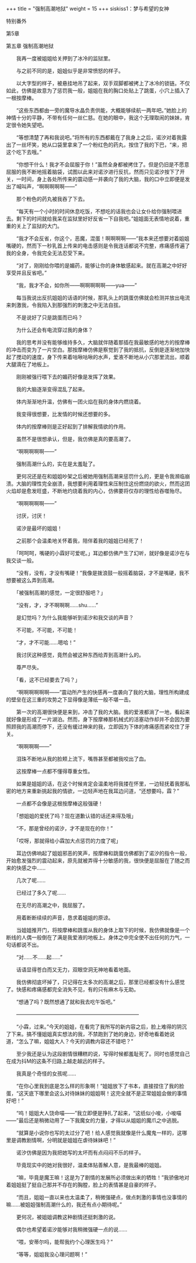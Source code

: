 +++
title = "强制高潮地狱"
weight = 15
+++
﻿siskiss1：梦与希望的女神

特别番外

第5章

第五章 强制高潮地狱

　　我再一度被姐姐给关押到了冰冷的监狱里。

　　与之前不同的是，姐姐似乎是非常愤怒的样子。

　　以大字型的样子，被悬挂地吊了起来，双手双脚都被拷上了冰冷的锁链。不仅如此，仿佛是故意为了惩罚我一般，姐姐在我的胸口处贴上了跳蛋，小穴上插入了一根按摩棒。

　　“这些东西都由一旁的魔导水晶负责供能，大概能够续航一两年吧。”她脸上的神情十分的平静，不带有任何一丝仁慈。在她的眼中，我这个无理取闹的妹妹，肯定很令她失望吧。

　　“等想清楚了再和我说吧。”将所有的东西都戴在了我身上之后，诺汐对着我露出了一丝坏笑，她从口袋里拿来了一个粉红色的药丸，按住了我的下巴，“来，把这个吃下去哦。”

　　“你想干什么！我才不会屈服于你！”虽然全身都被拷住了。但是仍旧是不愿意屈服的我不断地摇着脑袋，试图以此来对诺汐进行反抗，然而只见诺汐按下了开关，一时间，身上各处所传来的震动感一并袭向了我的大脑，我的口中立即便是发出了喊叫声，“啊啊啊啊啊——”

　　那个粉色的药丸被我吞了下去。

　　“每天有一个小时的时间休息吃饭，不想吃的话我也会让女仆给你强制喂进去。剩下的时间就给我呆在监狱里好好反省一下自我吧。”姐姐面无表情地说着，重重的关上了监狱的大门。

　　“我才不会反省，你这个，恶魔，混蛋！啊啊啊啊——”我本来还想要对着姐姐嘴硬的，然而下一秒乳首上传来的电击感则是令我连话都说不完整，疼痛感传遍了我的全身，令我完全无法忍受下来。

　　“对了，刚刚给你喂的是媚药，能够让你的身体敏感起来。就在高潮之中好好享受并且反省吧。”

　　“我，我才不会，如你所——啊啊啊啊啊——yua——”

　　每当我说出反抗姐姐的话语的时候，那乳头上的跳蛋仿佛就会检测并放出电流来刺激我，令我陷入到那强烈的刺激之中无法自拔。

　　不是说好了只是跳蛋而已吗？

　　为什么还会有电流穿过我的身体？

　　我的思考并没有能够维持多久，大脑就伴随着那插在我最敏感的地方的按摩棒的冲击而变为了一片空白。那按摩棒仿佛是察觉到了我的抵抗，反倒是逐渐地加快起了搅动的速度，身下传来着咕啾咕啾的水声，爱液不断地从小穴那里流出，顺着大腿滴在了地板上。

　　刚刚被强行喂下去的媚药好像是发挥了效果。

　　我的大脑逐渐变得混乱了起来。

　　体内渐渐地升温，仿佛有一团火焰在我的身体内燃烧着。

　　我变得很想要，比发情的时候还想要的多。

　　体内的按摩棒则是正好起到了排解我情欲的作用。

　　虽然不是很想承认，但是，我仿佛是真的要高潮了。

　　“啊啊啊啊啊——”

　　强制高潮什么的，实在是太羞耻了。

　　更何况还是在和姐姐吵架之后被她用强制高潮来惩罚什么的，更是令我濒临崩溃。大脑的理性完全崩溃，我想要利用着理性来压制住这份燃烧的欲火，然而这团火焰却是愈发旺盛，不断地灼烧着我的内心，仿佛要将仅存的理性给吞噬殆尽。

　　“啊啊啊啊啊——”

　　讨厌，讨厌！

　　诺汐是最坏的姐姐！

　　之前那个会温柔地关怀着我，陪伴着我的姐姐已经死了！

　　「呵呵呵，嘴硬的小霖好可爱呢。」耳边都仿佛产生了幻听，就好像是诺汐在与我交谈一般。

　　“没有，没有，才没有嘴硬！”我像是拨浪鼓一般摇着脑袋，才不是嘴硬，我不想要被这么弄到高潮。

　　「被强制高潮的感觉，一定很舒服吧？」

　　“没有，才，才不啊啊啊……shu……”

　　是幻觉吗？为什么我能够听到诺汐和我交谈的声音？

　　不可能，不可能，不可能！

　　“才，才不可能……嗯哈！”

　　我讨厌这种感觉，竟然会被这种东西给弄到高潮什么的。

　　尊严尽失。

　　「看，这不已经要去了吗？」

　　“啊啊啊啊啊啊——”震动所产生的快感再一度袭向了我的大脑，理性所构建成的壁垒在这三重的攻势之下显得像是薄纸一般不堪一击。

　　第一次的高潮很快便是来到，冲击了我的大脑。我的爱液都淌了一地，看起来就好像是形成了一片湖泊。然而，身下按摩棒那机械式的活塞动作却并不会因为要照顾我的高潮而停下，还没有缓过神来的我，立即因为下体的疼痛感而紧咬住了牙关。

　　“啊啊啊啊——”

　　泪珠不断地从我的脸颊上流下，嘴唇甚至都被我咬出了血。

　　这按摩棒一点都不懂得尊重女性。

　　如果是姐姐的话，在这个时候肯定会温柔地将我搂在怀里，一边轻抚着我那私密的地方来重新挑起我的情欲，一边轻声地在我耳边问道，“还想要吗，霖？”

　　一点都不会像是这根按摩棒这般强硬！

　　「想姐姐的爱抚了吗？现在道歉认错的话还来得及哦」

　　“不，那是曾经的诺汐，才不是现在的你！”

　　「哎呀，那就得给小霖加大点惩罚的力度了呢」

　　耳边仿佛响起了姐姐邪恶的笑声，按摩棒和跳蛋仿佛都到了诺汐的指令一般，开始愈发强烈的震动起来，原先就被弄得十分敏感的我，很快便是屈服在了随之而来的快感之中……

　　几次了呢……

　　已经过了多久了呢……

　　在无尽的高潮之中，我屈服了。

　　用着断断续续的声音，恳求着姐姐的原谅。

　　当姐姐推开门，将按摩棒和跳蛋从我的身体上取下的时候，我仿佛就像是一个断线的人偶一般倒在了满是我爱液的地板上。身体之中完全使不出任何的力气，一句话都说不出。

　　“对……不……起……”

　　话语显得苍白而又无力，双眼空洞无神地看着地面。

　　我仿佛彻底坏掉了，只记得在太多次的高潮之后，那里已经都没有什么感觉了。快感和疼痛感都完全消失不见，有的只有麻木与无助。

　　“想通了吗？既然想通了就和我去吃午饭吧。”

　　————————————————————————

　　“小霖，过来。”今天的姐姐，在看完了我所写的新内容之后，脸上难得的阴沉了下来。搞不懂姐姐真实想法的我，不禁跑到了她的身边，好奇地看着她说道，“怎么了嘛，姐姐大人？今天的调教内容还不错吧？”

　　至少我还是认为这段剧情很糟糕的说，写得时候都羞耻死了。同时也感觉自己在成为抖M的这条不归路上越走越远的样子。

　　我真是个奇怪的女孩呢……

　　“在你心里我到底是怎么样的形象啊！”姐姐放下了书本，直接捏住了我的脸蛋，“这天底下哪里会这么对待妹妹的姐姐啊！这完全就不是正常姐姐会做的事情好吧！”

　　“呜！姐姐大人饶命喵——”我立即便是挣扎了起来，“这纸似小唆，小唆喵——”最后还是稍微动用了一下我魔女的力量，才得以从姐姐的魔爪之中逃脱。

　　“就算是小说你也写的太过分了吧！给人感觉我就像是什么魔鬼一样的，这哪里是调教剧情啊，分明就是姐姐在虐待妹妹吧！”

　　诺汐仿佛是因为我把她写的太坏而有点闷闷不乐的样子。

　　毕竟现实中的她对我很好，温柔体贴善解人意，是我最棒的姐姐。

　　“嘛，毕竟是魔王嘛！这是为了剧情的发展所必须做出来的牺牲！”我骄傲地对着姐姐挺了挺自己那并不存在的胸膛，脸上的表情甚是自豪的样子。

　　“而且，姐姐一直以来也太温柔了，稍微强硬点，做点刺激的事情也没事情的嘛……被姐姐强制高潮什么的，我还有点小期待呢。”

　　更何况，被姐姐调教这种剧情还挺刺激的说。

　　偶尔也希望着诺汐能够对我稍微强硬一点的说……

　　“喂，安蒂尔吗，能帮我约个心理医生吗？”

　　“等等，姐姐我没心理问题啊！”
